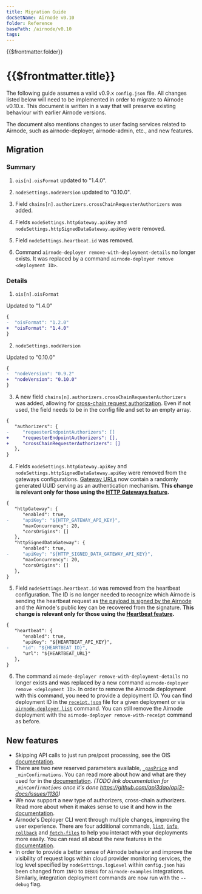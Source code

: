 ```yaml
---
title: Migration Guide
docSetName: Airnode v0.10
folder: Reference
basePath: /airnode/v0.10
tags:
---
```


<TitleSpan>{{$frontmatter.folder}}</TitleSpan>

# {{$frontmatter.title}}

<VersionWarning/>

<!--TocHeader />
<TOC class="table-of-contents" :include-level="[2,3]" /-->

The following guide assumes a valid v0.9.x `config.json` file. All changes
listed below will need to be implemented in order to migrate to Airnode v0.10.x.
This document is written in a way that will preserve existing behaviour with
earlier Airnode versions.

The document also mentions changes to user facing services related to Airnode,
such as airnode-deployer, airnode-admin, etc., and new features.

## Migration

### Summary

1. `ois[n].oisFormat` updated to "1.4.0".

2. `nodeSettings.nodeVersion` updated to "0.10.0".

3. Field `chains[n].authorizers.crossChainRequesterAuthorizers` was added.

4. Fields `nodeSettings.httpGateway.apiKey` and
   `nodeSettings.httpSignedDataGateway.apiKey` were removed.

5. Field `nodeSettings.heartbeat.id` was removed.

6. Command `airnode-deployer remove-with-deployment-details` no longer exists.
   It was replaced by a command `airnode-deployer remove <deployment ID>`.

### Details

1. `ois[n].oisFormat`

Updated to "1.4.0"

```diff
{
-  "oisFormat": "1.2.0"
+  "oisFormat": "1.4.0"
}
```

2. `nodeSettings.nodeVersion`

Updated to "0.10.0"

```diff
{
-  "nodeVersion": "0.9.2"
+  "nodeVersion": "0.10.0"
}
```

3. A new field `chains[n].authorizers.crossChainRequesterAuthorizers` was added,
   allowing for
   [cross-chain request authorization](../concepts/authorizers.md#cross-chain-crosschainrequesterauthorizers).
   Even if not used, the field needs to be in the config file and set to an
   empty array.

```diff
{
   "authorizers": {
-     "requesterEndpointAuthorizers": []
+     "requesterEndpointAuthorizers": [],
+     "crossChainRequesterAuthorizers": []
   },
}
```

4. Fields `nodeSettings.httpGateway.apiKey` and
   `nodeSettings.httpSignedDataGateway.apiKey` were removed from the gateways
   configurations.
   [Gateway URLs](../grp-providers/guides/build-an-airnode/http-gateways.md#gateway-urls)
   now contain a randomly generated UUID serving as an authentication mechanism.
   **This change is relevant only for those using the
   [HTTP Gateways feature](../grp-providers/guides/build-an-airnode/http-gateways.md).**

```diff
{
   "httpGateway": {
      "enabled": true,
-     "apiKey": "${HTTP_GATEWAY_API_KEY}",
      "maxConcurrency": 20,
      "corsOrigins": []
   },
   "httpSignedDataGateway": {
      "enabled": true,
-     "apiKey": "${HTTP_SIGNED_DATA_GATEWAY_API_KEY}",
      "maxConcurrency": 20,
      "corsOrigins": []
   },
}
```

5. Field `nodeSettings.heartbeat.id` was removed from the heartbeat
   configuration. The ID is no longer needed to recognize which Airnode is
   sending the heartbeat request as
   [the payload is signed by the Airnode](../grp-providers/guides/build-an-airnode/heartbeat.md#heartbeat-endpoint)
   and the Airnode's public key can be recovered from the signature. **This
   change is relevant only for those using the
   [Heartbeat feature](../grp-providers/guides/build-an-airnode/heartbeat.md).**

```diff
{
   "heartbeat": {
      "enabled": true,
      "apiKey": "${HEARTBEAT_API_KEY}",
-     "id": "${HEARTBEAT_ID}",
      "url": "${HEARTBEAT_URL}"
   },
}
```

6. The command `airnode-deployer remove-with-deployment-details` no longer
   exists and was replaced by a new command
   `airnode-deployer remove <deployment ID>`. In order to remove the Airnode
   deployment with this command, you need to provide a deployment ID. You can
   find deployment ID in the
   [`receipt.json`](./deployment-files/receipt-json.md) file for a given
   deployment or via
   [`airnode-deployer list`](./packages/deployer.md#listing-airnodes) command.
   You can still remove the Airnode deployment with the
   `airnode-deployer remove-with-receipt` command as before.

## New features

- Skipping API calls to just run pre/post processing, see the OIS
  [documentation](/ois/v1.4/processing.md#skip-the-api-call).
- There are two new reserved parameters available,
  [`_gasPrice`](../../../ois/v1.4/reserved-parameters.html#gasprice) and
  `_minConfirmations`. You can read more about how and what are they used for in
  the [documentation](../../../ois/v1.4/reserved-parameters.html). _(TODO link
  documentation for `_minConfirmations` once it's done
  https://github.com/api3dao/api3-docs/issues/1130)_
- We now support a new type of authorizers, cross-chain authorizers. Read more
  about when it makes sense to use it and how in the
  [documentation](../concepts/authorizers.md#cross-chain-crosschainrequesterauthorizers).
- Airnode's Deployer CLI went through multiple changes, improving the user
  experience. There are four additional commands,
  [`list`](./packages/deployer.md#listing-airnodes),
  [`info`](./packages/deployer.md#fetching-deployment-information),
  [`rollback`](./packages/deployer.md#reverting-to-a-previous-version) and
  [`fetch-files`](./packages/deployer.md#fetching-deployment-files) to help you
  interact with your deployments more easily. You can read all about the new
  features in the [documentation](../grp-providers/docker/deployer-image.md).
- In order to provide a better sense of Airnode behavior and improve the
  visibility of request logs within cloud provider monitoring services, the log
  level specified by `nodeSettings.logLevel` within `config.json` has been
  changed from `INFO` to `DEBUG` for `airnode-examples` integrations. Similarly,
  integration deployment commands are now run with the `--debug` flag.
